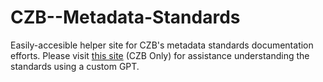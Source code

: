 # CZB--Metadata-Standards
Easily-accesible helper site for CZB's metadata standards documentation efforts. Please visit [this site](https://chatgpt.com/g/g-6798f73de93c8191953aab4c0648772a-czb-platform-metadata-explainer) (CZB Only) for assistance understanding the standards using a custom GPT.
